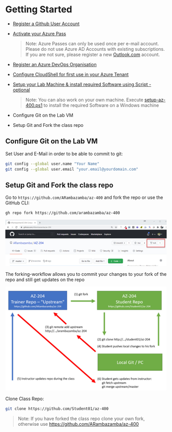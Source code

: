 # Getting Started

- [Register a Github User Account](https://github.com/)
- [Activate your Azure Pass](../05-AzurePass)

    >Note: Azure Passes can only be used once per e-mail account. Please do not use Azure AD Accounts with existing subscriptions. If you are not sure, please register a new [Outlook.com](https://outlook.live.com/owa/) account.

- [Register an Azure DevOps Organisation](../07-AzDevOps)
- [Configure CloudShell for first use in your Azure Tenant](../04-CLI/#configure-cloud-shell)
- [Setup your Lab Machine & install required Software using Script - optional](../../Setup)
  
  >Note: You can also work on your own machine. Execute [setup-az-400.ps1](../../Setup/setup-az-400.ps1) to install the required Software on a Windows machine

- Configure Git on the Lab VM
- Setup Git and Fork the class repo

## Configure Git on the Lab VM

Set User and E-Mail in order to be able to commit to git:

```bash
git config --global user.name "Your Name"
git config --global user.email "your.email@yourdomain.com"
```

## Setup Git and Fork the class repo

Go to `https://github.com/ARambazamba/az-400` and fork the repo or use the GitHub CLI:

```
gh repo fork https://github.com/arambazamba/az-400
```

![forking-wf](_images/fork.jpg)

The forking-workflow allows you to commit your changes to your fork of the repo and still get updates on the repo

![forking-wf](_images/forking-workflow.jpg)

Clone Class Repo:

```bash
git clone https://github.com/Student01/az-400
```

> Note: If you have forked the class repo clone your own fork, otherwise use https://github.com/ARambazamba/az-400
